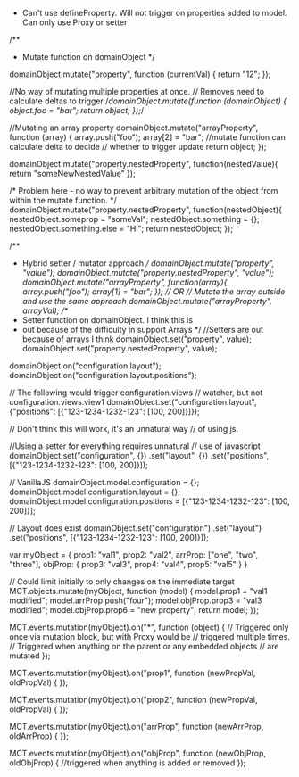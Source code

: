 * Can't use defineProperty. Will not trigger on properties added to model. 
Can only use Proxy or setter

/**
 * Mutate function on domainObject
 */

domainObject.mutate("property", function (currentVal) {
    return "12";
});

//No way of mutating multiple properties at once.
// Removes need to calculate deltas to trigger
/*domainObject.mutate(function (domainObject) {
    object.foo = "bar";
    return object;
});*/

//Mutating an array property
domainObject.mutate("arrayProperty", function (array) {
    array.push("foo");
    array[2] = "bar";
    //mutate function can calculate delta to decide
    // whether to trigger update
    return object;
});

domainObject.mutate("property.nestedProperty", function(nestedValue){
    return "someNewNestedValue"
});

/*
Problem here - no way to prevent arbitrary mutation
 of the object from within the mutate function.
 */
domainObject.mutate("property.nestedProperty", function(nestedObject){
    nestedObject.someprop = "someVal";
    nestedObject.something = {};
    nestedObject.something.else = "Hi";
    return nestedObject;
});

/**
 * Hybrid setter / mutator approach
 */
domainObject.mutate("property", "value");
domainObject.mutate("property.nestedProperty", "value");
domainObject.mutate("arrayProperty", function(array){
    array.push("foo");
    array[1] = "bar";
});
// OR
// Mutate the array outside and use the same approach
domainObject.mutate("arrayProperty", arrayVal);
/**
 * Setter function on domainObject. I think this is
 * out because of the difficulty in support Arrays
 */
//Setters are out because of arrays I think
domainObject.set("property", value);
domainObject.set("property.nestedProperty", value);

domainObject.on("configuration.layout");
domainObject.on("configuration.layout.positions");

// The following would trigger configuration.views
// watcher, but not configuration.views.view1
domainObject.set("configuration.layout", {"positions": [{"123-1234-1232-123": [100, 200]}]});

// Don't think this will work, it's an unnatural way
// of using js.

//Using a setter for everything requires unnatural
// use of javascript
domainObject.set("configuration", {})
    .set("layout", {})
    .set("positions", [{"123-1234-1232-123": [100, 200]}]);

// VanillaJS
domainObject.model.configuration = {};
domainObject.model.configuration.layout = {};
domainObject.model.configuration.positions = [{"123-1234-1232-123": [100, 200]}];

// Layout does exist
domainObject.set("configuration")
    .set("layout")
    .set("positions", [{"123-1234-1232-123": [100, 200]}]);
    
    
var myObject = {
    prop1: "val1",
    prop2: "val2",
    arrProp: ["one", "two", "three"],
    objProp: {
        prop3: "val3",
        prop4: "val4",
        prop5: "val5"
    }
}

// Could limit initially to only changes on the immediate target
MCT.objects.mutate(myObject, function (model) {
    model.prop1 = "val1 modified";
    model.arrProp.push("four");
    model.objProp.prop3 = "val3 modified";
    model.objProp.prop6 = "new property";
    return model;
});

MCT.events.mutation(myObject).on("*", function (object) {
    // Triggered only once via mutation block, but with Proxy would be 
    // triggered multiple times.
    // Triggered when anything on the parent or any embedded objects
    // are mutated
});

MCT.events.mutation(myObject).on("prop1", function (newPropVal, oldPropVal) { 
});

MCT.events.mutation(myObject).on("prop2", function (newPropVal, oldPropVal) { 
});

MCT.events.mutation(myObject).on("arrProp", function (newArrProp, oldArrProp) { 
});

MCT.events.mutation(myObject).on("objProp", function (newObjProp, oldObjProp) {
    //triggered when anything is added or removed
});